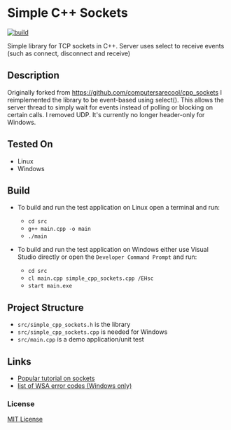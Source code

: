 # Simple C++ Sockets
[![build](https://github.com/ChrisIdema/cpp_sockets/actions/workflows/ci.yml/badge.svg?branch=non_blocking)](https://github.com/ChrisIdema/cpp_sockets/actions/workflows/ci.yml)


Simple library for TCP sockets in C++. Server uses select to receive events (such as connect, disconnect and receive)

## Description

Originally forked from https://github.com/computersarecool/cpp_sockets 
I reimplemented the library to be event-based using select(). This allows the server thread to simply wait for events instead of polling or blocking on certain calls. I removed UDP. 
It's currently no longer header-only for Windows.

## Tested On
- Linux
- Windows

## Build
- To build and run the test application on Linux open a terminal and run:
    - `cd src`
    - `g++ main.cpp -o main`
    - `./main`

- To build and run the test application on Windows either use Visual Studio directly or open the `Developer Command Prompt` and run:
    - `cd src`
    - `cl main.cpp simple_cpp_sockets.cpp /EHsc`
    - `start main.exe`


## Project Structure
- `src/simple_cpp_sockets.h` is the library
- `src/simple_cpp_sockets.cpp` is needed for Windows
- `src/main.cpp` is a demo application/unit test

## Links
- [Popular tutorial on sockets](https://beej.us/guide/bgnet/) 
- [list of WSA error codes (Windows only)](https://learn.microsoft.com/en-us/windows/win32/winsock/windows-sockets-error-codes-2)
	
### License

[MIT License](http://en.wikipedia.org/wiki/MIT_License)
